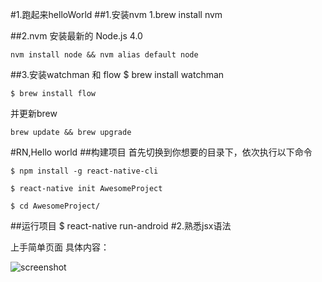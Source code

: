 #1.跑起来helloWorld
##1.安装nvm
    1.brew install nvm

##2.nvm 安装最新的 Node.js 4.0

    nvm install node && nvm alias default node
##3.安装watchman 和 flow
    $ brew install watchman

    $ brew install flow

并更新brew

    brew update && brew upgrade


#RN,Hello world
##构建项目
首先切换到你想要的目录下，依次执行以下命令

    $ npm install -g react-native-cli

    $ react-native init AwesomeProject

    $ cd AwesomeProject/
##运行项目
    $ react-native run-android
#2.熟悉jsx语法

上手简单页面 具体内容：

![screenshot](http://img1.tbcdn.cn/L1/461/1/ca1b22a8861f3feedd464b0c4d6c014f9ac943df)